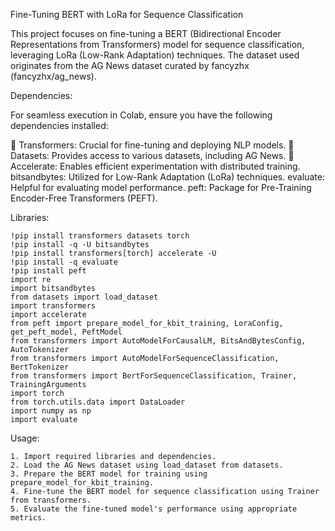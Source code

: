 Fine-Tuning BERT with LoRa for Sequence Classification

This project focuses on fine-tuning a BERT (Bidirectional Encoder Representations from Transformers) model for sequence classification, leveraging LoRa (Low-Rank Adaptation) techniques. The dataset used originates from the AG News dataset curated by fancyzhx (fancyzhx/ag_news).

Dependencies:

For seamless execution in Colab, ensure you have the following dependencies installed:

🤗 Transformers: Crucial for fine-tuning and deploying NLP models.
🤗 Datasets: Provides access to various datasets, including AG News.
🤗 Accelerate: Enables efficient experimentation with distributed training.
bitsandbytes: Utilized for Low-Rank Adaptation (LoRa) techniques.
evaluate: Helpful for evaluating model performance.
peft: Package for Pre-Training Encoder-Free Transformers (PEFT).

Libraries:

    !pip install transformers datasets torch
    !pip install -q -U bitsandbytes
    !pip install transformers[torch] accelerate -U
    !pip install -q evaluate
    !pip install peft
    import re
    import bitsandbytes
    from datasets import load_dataset
    import transformers
    import accelerate
    from peft import prepare_model_for_kbit_training, LoraConfig, get_peft_model, PeftModel
    from transformers import AutoModelForCausalLM, BitsAndBytesConfig, AutoTokenizer
    from transformers import AutoModelForSequenceClassification, BertTokenizer
    from transformers import BertForSequenceClassification, Trainer, TrainingArguments
    import torch
    from torch.utils.data import DataLoader
    import numpy as np
    import evaluate
    
Usage:

    1. Import required libraries and dependencies.
    2. Load the AG News dataset using load_dataset from datasets.
    3. Prepare the BERT model for training using prepare_model_for_kbit_training.
    4. Fine-tune the BERT model for sequence classification using Trainer from transformers.
    5. Evaluate the fine-tuned model's performance using appropriate metrics.
